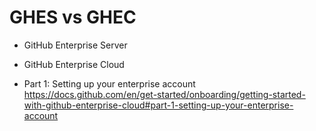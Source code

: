 # GHES vs GHEC

* GitHub Enterprise Server
* GitHub Enterprise Cloud

* Part 1: Setting up your enterprise account  
  <https://docs.github.com/en/get-started/onboarding/getting-started-with-github-enterprise-cloud#part-1-setting-up-your-enterprise-account>
